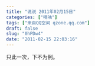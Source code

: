 ```yaml
---
title: "说说 2011年02月15日"
categories: ["嘀咕"]
tags: ["来自QQ空间 qzone.qq.com"]
draft: false
slug: "0hPDw4"
date: "2011-02-15 22:03:16"
---
```


只此一次，下不为例。

